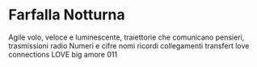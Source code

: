 # Farfalla Notturna
Agile volo, veloce e luminescente, traiettorie che comunicano pensieri, trasmissioni radio
Numeri e cifre 
nomi
ricordi
collegamenti
transfert
love connections
LOVE
big amore
011
